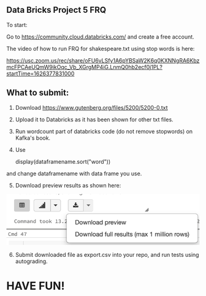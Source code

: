 ## Data Bricks Project 5 FRQ

To start:

Go to https://community.cloud.databricks.com/ and create a free account.

The video of how to run FRQ for shakespeare.txt using stop words is here:
  
https://usc.zoom.us/rec/share/oFU6vLSfy1A6pYBSaW2K6q0KXNNgRA6KbzmcFPCAeUQmW9ikOqc_Vb_XGrgMP4iG.LnmQ0hb2ecf0j1PL?startTime=1626377831000
  
## What to submit:

1. Download https://www.gutenberg.org/files/5200/5200-0.txt

2. Upload it to Databricks as it has been shown for other txt files.

3. Run wordcount part of databricks code (do not remove stopwords) on Kafka's book.

4. Use 

	display(dataframename.sort("word"))

and change dataframename with data frame you use.

5. Download preview results as shown here:

![Download preview results](/img/preview.png)

6. Submit downloaded file as export.csv into your repo, and run tests using autograding. 
  
# HAVE FUN!